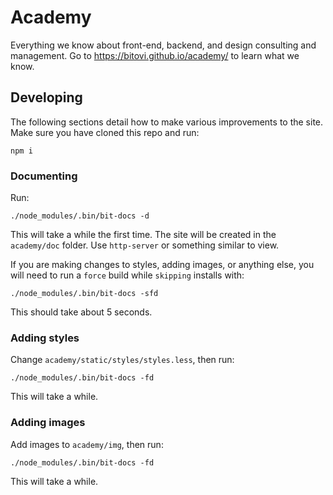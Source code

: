 # Academy


Everything we know about front-end, backend, and design consulting and management.  Go to
https://bitovi.github.io/academy/ to learn what we know.


## Developing

The following sections detail how to make various improvements to the site.  Make sure you
have cloned this repo and run:

```
npm i
```

### Documenting

Run:

```
./node_modules/.bin/bit-docs -d
```

This will take a while the first time.  The site will be created in
the `academy/doc` folder.  Use `http-server` or something similar to view.

If you are making changes to styles, adding images, or anything else, you will need to run
a `force` build while `skipping` installs with:

```
./node_modules/.bin/bit-docs -sfd
```

This should take about 5 seconds.

### Adding styles

Change `academy/static/styles/styles.less`, then run:

```
./node_modules/.bin/bit-docs -fd
```

This will take a while.


### Adding images

Add images to `academy/img`, then run:

```
./node_modules/.bin/bit-docs -fd
```

This will take a while.
